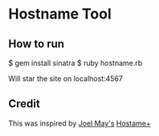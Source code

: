 # Hostname Tool

## How to run

  $ gem install sinatra
  $ ruby hostname.rb

Will star the site on localhost:4567

## Credit
This was inspired by [Joel May's](http://jmay.us)
[Hostame+](http://hostname.jmay.us)
